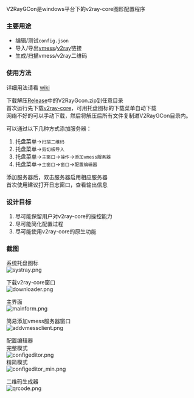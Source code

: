 V2RayGCon是windows平台下的v2ray-core图形配置程序  

### 主要用途  
* 编辑/测试`config.json`  
* 导入/导出[vmess](https://github.com/2dust/v2rayN/wiki/%E5%88%86%E4%BA%AB%E9%93%BE%E6%8E%A5%E6%A0%BC%E5%BC%8F%E8%AF%B4%E6%98%8E(ver-2))/[v2ray](https://github.com/nobody3u/V2RayGCon/wiki/%E5%85%B3%E4%BA%8EV2RayGCon#v2ray%E9%93%BE%E6%8E%A5%E6%98%AF%E4%BB%80%E4%B9%88%E9%AC%BC)链接  
* 生成/扫描vmess/v2ray二维码  
  
### 使用方法  
  
详细用法请看 [wiki](https://github.com/nobody3u/V2RayGCon/wiki)  
  
下载解压[Release](https://github.com/nobody3u/V2RayGCon/releases)中的V2RayGcon.zip到任意目录  
首次运行先下载[v2ray-core](https://github.com/v2ray/v2ray-core)，可用托盘图标的下载菜单自动下载  
网络不好的可以手动下载，然后将解压后所有文件复制进V2RayGCon目录内。  
  
可以通过以下几种方式添加服务器：  
1. 托盘菜单->`扫描二维码`  
2. 托盘菜单->`剪切板导入`  
3. 托盘菜单->`主窗口`->`操作`->`添加vmess服务器`  
4. 托盘菜单->`主窗口`->`窗口`->`配置编辑器`  
  
添加服务器后，双击服务器启用相应服务器  
首次使用建议打开日志窗口，查看输出信息  
  
### 设计目标
1. 尽可能保留用户对v2ray-core的操控能力  
2. 尽可能简化配置过程  
3. 尽可能使用v2ray-core的原生功能  
  
### 截图  
系统托盘图标  
![systray.png](https://raw.githubusercontent.com/nobody3u/V2RayGCon/master/screenshot/systray.png)  

下载v2ray-core窗口  
![downloader.png](https://raw.githubusercontent.com/nobody3u/V2RayGCon/master/screenshot/downloader.png)  
  
主界面  
![mainform.png](https://raw.githubusercontent.com/nobody3u/V2RayGCon/master/screenshot/mainform.png)  

简易添加vmess服务器窗口  
![addvmessclient.png](https://raw.githubusercontent.com/nobody3u/V2RayGCon/master/screenshot/addvmessclient.png)  
  
配置编辑器  
完整模式  
![configeditor.png](https://raw.githubusercontent.com/nobody3u/V2RayGCon/master/screenshot/configeditor.png)  
精简模式  
![configeditor_min.png](https://raw.githubusercontent.com/nobody3u/V2RayGCon/master/screenshot/configeditor_min.png)  
  
二维码生成器  
![qrcode.png](https://raw.githubusercontent.com/nobody3u/V2RayGCon/master/screenshot/qrcode.png)  
